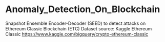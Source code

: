 # Anomaly_Detection_On_Blockchain
Snapshot Ensemble Encoder-Decoder (SEED) to detect attacks on Ethereum Classic Blockchain (ETC)
Dataset source: Kaggle Ethereum Classic https://www.kaggle.com/bigquery/crypto-ethereum-classic
